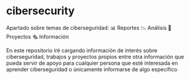 # cibersecurity
Apartado sobre temas de ciberseguridad: 
📊 Reportes
📉 Análisis
📂 Proyectos
🗞️ Información

En este repositorio iré cargando información de interés sobre ciberseguridad, trabajos y proyectos propios entre otra información que pueda servir de apoyo para cualquier persona que esté interesada en aprender ciberseguridad o únicamente informarse de algo específico
